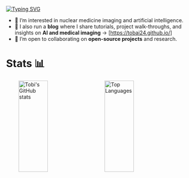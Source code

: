 [![Typing SVG](https://readme-typing-svg.demolab.com?font=LXGW+WenKai+TC&weight=600&size=60&pause=1000&color=F7F7F7&background=FF164500&center=true&vCenter=true&width=1000&height=150&lines=MD;Nuclear+Medicine+%26+AI;AI+Engineer)](https://git.io/typing-svg)


* 👀 I’m interested in nuclear medicine imaging and artificial intelligence.
* 📝 I also run a **blog** where I share tutorials, project walk-throughs, and insights on **AI and medical imaging** → \[https://tobai24.github.io/]
* 💞️ I’m open to collaborating on **open-source projects** and research.

# Stats 📊
<div style="display: flex; justify-content: space-evenly; align-items: center;">
  <img src="https://github-readme-stats.vercel.app/api?username=tobai24&show_icons=true&theme=graywhite&hide_border=true&rank_icon=github&line_height=35" alt="Tobi's GitHub stats" style="height: 250px; object-fit: contain; width: 40%;">
  <img src="https://github-readme-stats.vercel.app/api/top-langs/?username=tobai24&layout=compact" alt="Top Languages" style="height: 250px; object-fit: contain; width:40%;">
</div>


<!---
Tobai24/Tobai24 is a ✨ special ✨ repository because its `README.md` (this file) appears on your GitHub profile.
You can click the Preview link to take a look at your changes.
--->
